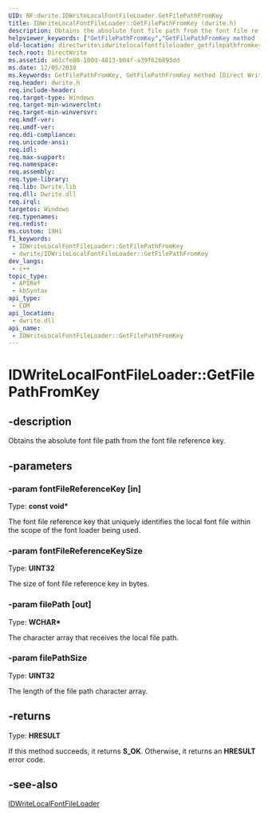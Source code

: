 ```yaml
---
UID: NF:dwrite.IDWriteLocalFontFileLoader.GetFilePathFromKey
title: IDWriteLocalFontFileLoader::GetFilePathFromKey (dwrite.h)
description: Obtains the absolute font file path from the font file reference key.
helpviewer_keywords: ["GetFilePathFromKey","GetFilePathFromKey method [Direct Write]","GetFilePathFromKey method [Direct Write]","IDWriteLocalFontFileLoader interface","IDWriteLocalFontFileLoader interface [Direct Write]","GetFilePathFromKey method","IDWriteLocalFontFileLoader.GetFilePathFromKey","IDWriteLocalFontFileLoader::GetFilePathFromKey","directwrite.idwritelocalfontfileloader_getfilepathfromkey","dwrite/IDWriteLocalFontFileLoader::GetFilePathFromKey"]
old-location: directwrite\idwritelocalfontfileloader_getfilepathfromkey.htm
tech.root: DirectWrite
ms.assetid: a61cfe80-100d-4813-b04f-a39f626893dd
ms.date: 12/05/2018
ms.keywords: GetFilePathFromKey, GetFilePathFromKey method [Direct Write], GetFilePathFromKey method [Direct Write],IDWriteLocalFontFileLoader interface, IDWriteLocalFontFileLoader interface [Direct Write],GetFilePathFromKey method, IDWriteLocalFontFileLoader.GetFilePathFromKey, IDWriteLocalFontFileLoader::GetFilePathFromKey, directwrite.idwritelocalfontfileloader_getfilepathfromkey, dwrite/IDWriteLocalFontFileLoader::GetFilePathFromKey
req.header: dwrite.h
req.include-header: 
req.target-type: Windows
req.target-min-winverclnt: 
req.target-min-winversvr: 
req.kmdf-ver: 
req.umdf-ver: 
req.ddi-compliance: 
req.unicode-ansi: 
req.idl: 
req.max-support: 
req.namespace: 
req.assembly: 
req.type-library: 
req.lib: Dwrite.lib
req.dll: Dwrite.dll
req.irql: 
targetos: Windows
req.typenames: 
req.redist: 
ms.custom: 19H1
f1_keywords:
 - IDWriteLocalFontFileLoader::GetFilePathFromKey
 - dwrite/IDWriteLocalFontFileLoader::GetFilePathFromKey
dev_langs:
 - c++
topic_type:
 - APIRef
 - kbSyntax
api_type:
 - COM
api_location:
 - dwrite.dll
api_name:
 - IDWriteLocalFontFileLoader::GetFilePathFromKey
---
```


# IDWriteLocalFontFileLoader::GetFilePathFromKey


## -description

Obtains the absolute font file path from the font file reference key.

## -parameters

### -param fontFileReferenceKey [in]

Type: <b>const void*</b>

The font file reference key that uniquely identifies the local font file
    within the scope of the font loader being used.

### -param fontFileReferenceKeySize

Type: <b>UINT32</b>

The size of font file reference key in bytes.

### -param filePath [out]

Type: <b>WCHAR*</b>

The character array that receives the local file path.

### -param filePathSize

Type: <b>UINT32</b>

The length of the file path character array.

## -returns

Type: <b>HRESULT</b>

If this method succeeds, it returns <b xmlns:loc="http://microsoft.com/wdcml/l10n">S_OK</b>. Otherwise, it returns an <b xmlns:loc="http://microsoft.com/wdcml/l10n">HRESULT</b> error code.

## -see-also

<a href="/windows/win32/DirectWrite/idwritelocalfontfileloader">IDWriteLocalFontFileLoader</a>

